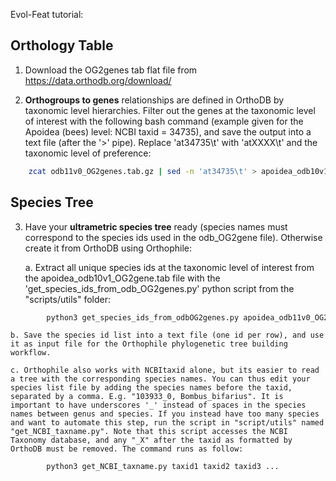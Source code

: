 Evol-Feat tutorial:

## Orthology Table

1. Download the OG2genes tab flat file from https://data.orthodb.org/download/

2. **Orthogroups to genes** relationships are defined in OrthoDB by taxonomic level hierarchies. Filter out the genes at the taxonomic level of interest with the following bash command (example given for the Apoidea (bees) level: NCBI taxid = 34735), and save the output into a text file (after the '>' pipe). Replace 'at34735\t' with 'atXXXX\t' and the taxonomic level of preference:
```bash
	zcat odb11v0_OG2genes.tab.gz | sed -n 'at34735\t' > apoidea_odb10v1_OG2genes.tab
```

## Species Tree

3. Have your **ultrametric species tree** ready (species names must correspond to the species ids used in the odb_OG2gene file). Otherwise create it from OrthoDB using Orthophile:

    a. Extract all unique species ids at the taxonomic level of interest from the apoidea_odb10v1_OG2gene.tab file with the 'get_species_ids_from_odb_OG2genes.py' python script from the "scripts/utils" folder:
```bash
		python3 get_species_ids_from_odbOG2genes.py apoidea_odb11v0_OG2genes.tab
```

    b. Save the species id list into a text file (one id per row), and use it as input file for the Orthophile phylogenetic tree building workflow.

    c. Orthophile also works with NCBItaxid alone, but its easier to read a tree with the corresponding species names. You can thus edit your species list file by adding the species names before the taxid, separated by a comma. E.g. "103933_0, Bombus_bifarius". It is important to have underscores '_' instead of spaces in the species names between genus and species. If you instead have too many species and want to automate this step, run the script in "script/utils" named "get_NCBI_taxname.py". Note that this script accesses the NCBI Taxonomy database, and any "_X" after the taxid as formatted by OrthoDB must be removed. The command runs as follow:
```bash
		python3 get_NCBI_taxname.py taxid1 taxid2 taxid3 ...
```
